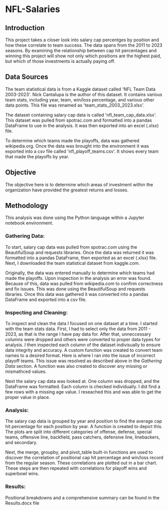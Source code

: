 # NFL-Salaries
## Introduction
This project takes a closer look into salary cap percentges by position and how these correlate to team success. The data spans from the 2011 to 2023 seasons. By examining the relationship between cap hit percentages and winning this project will show not only which positions are the highest paid, but which of those investments is actually paying off. 
## Data Sources
The team statistical data is from a Kaggle dataset called 'NFL Team Data 2003-2023'. Nick Cantalupa is the author of this dataset. It contains various team stats, including year, team, win/loss percentage, and various other data points. This file was renamed as 'team_stats_2003_2023.xlsx'.    
   
The dataset containing salary cap data is called 'nfl_team_cap_data.xlsx'. This dataset was pulled from spotrac.com and formatted into a pandas DataFrame to use in the analysis. It was then exported into an excel (.xlsx) file.  
   
To determine which teams made the playoffs, data was gathered wikipedia.org. Once the data was brought into the environment it was exported into a csv file called 'nfl_playoff_teams.csv'. It shows every team that made the playoffs by year. 
## Objective
The objective here is to determine which areas of investment within the organization have provided the greatest returns and losses.   
## Methodology
This analysis was done using the Python language within a Jupyter notebook environment. 
### Gathering Data:
To start, salary cap data was pulled from spotrac.com using the BeautifulSoup and requests libraries. Once the data was returned it was formatted into a pandas DataFrame, then exported as an excel (.xlsx) file.   
Next, I downloaded the team statistical dataset from kaggle.com.   
   
Originally, the data was entered manually to determine which teams had made the playoffs. Upon inspection in the analysis an error was found. Because of this, data was pulled from wikipedia.com to confirm correctness and fix issues. This was done using the BeautifulSoup and requests libraries. Once this data was gathered it was converted into a pandas DataFrame and exported into a csv file. 
### Inspecting and Cleaning:
To inspect and clean the data I focused on one dataset at a time. I started with the team stats data. First, I had to select only the data from 2011 - 2023, as that is the range I have pay data for. After that, unneccessary columns were dropped and others were converted to proper data types for analysis. I then inspected each column of the dataset indivisually to ensure data integrity and accuracy. A custom function was created to convert team names to a desired format. Here is where I ran into the issue of incorrect playoff teams. This issue was resolved as described above in the _Gathering Data_ section. A function was also created to discover any missing or mismathced values.   
   
Next the salary cap data was looked at. One column was dropped, and the DataFrame was formatted. Each column is checked individually. I did find a few rows with a missing age value. I reseached this and was able to get the proper value in place. 
### Analysis:
The salary cap data is grouped by year and position to find the average cap hit percentage for each position by year. A function is created to depict this. The plots are split into different categories of offense, defense, special teams, offensive line, backfield, pass catchers, defensive line, linebackers, and secondary.   
   
Next, the merge, groupby, and pivot_table built-in functions are used to discover the correlation of positional cap hit percentage and win/loss record from the regular season. These correlations are plotted out in a bar chart. These steps are then repeated with correlations for playoff wins and superbowl wins.   

### Results:
Positional breakdowns and a comprehensive summary can be found in the Results.docx file
